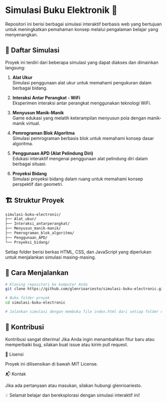 # Simulasi Buku Elektronik 📖

Repositori ini berisi berbagai simulasi interaktif berbasis web yang bertujuan untuk meningkatkan pemahaman konsep melalui pengalaman belajar yang menyenangkan.

## 📌 Daftar Simulasi

Proyek ini terdiri dari beberapa simulasi yang dapat diakses dan dimainkan langsung:

1. **Alat Ukur**  
   Simulasi penggunaan alat ukur untuk memahami pengukuran dalam berbagai bidang.
   
2. **Interaksi Antar Perangkat - WiFi**  
   Eksperimen interaksi antar perangkat menggunakan teknologi WiFi.
   
3. **Menyusun Manik-Manik**  
   Game edukasi yang melatih keterampilan menyusun pola dengan manik-manik virtual.
   
4. **Pemrograman Blok Algoritma**  
   Simulasi pemrograman berbasis blok untuk memahami konsep dasar algoritma.
   
5. **Penggunaan APD (Alat Pelindung Diri)**  
   Edukasi interaktif mengenai penggunaan alat pelindung diri dalam berbagai situasi.
   
6. **Proyeksi Bidang**  
   Simulasi proyeksi bidang dalam ruang untuk memahami konsep perspektif dan geometri.

## 🏗️ Struktur Proyek

```bash
simulasi-buku-electronic/
├── Alat_ukur/
├── Interaksi_antarperangkat/
├── Menyusun_manik-manik/
├── Pemrograman_blok_algoritma/
├── Penggunaan_APD/
└── Proyeksi_bidang/
```
Setiap folder berisi berkas HTML, CSS, dan JavaScript yang diperlukan untuk menjalankan simulasi masing-masing.

## 🚀 Cara Menjalankan

```bash
# Kloning repositori ke komputer Anda
git clone https://github.com/glenrioariesto/simulasi-buku-electronic.git

# Buka folder proyek
cd simulasi-buku-electronic

# Jalankan simulasi dengan membuka file index.html dari setiap folder menggunakan browser
```

##  📌 Kontribusi

Kontribusi sangat diterima! Jika Anda ingin menambahkan fitur baru atau memperbaiki bug, silakan buat issue atau kirim pull request.

📜 Lisensi

Proyek ini dilisensikan di bawah MIT License.

📬 Kontak

Jika ada pertanyaan atau masukan, silakan hubungi glenrioariesto.

💡 Selamat belajar dan bereksplorasi dengan simulasi interaktif ini!
